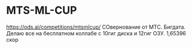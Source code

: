 # MTS-ML-CUP
https://ods.ai/competitions/mtsmlcup/
СОвернование от МТС. Бигдата. Делаю все на бесплатном коллабе с 10гиг диска и 12гиг ОЗУ.
1,65396 скор
